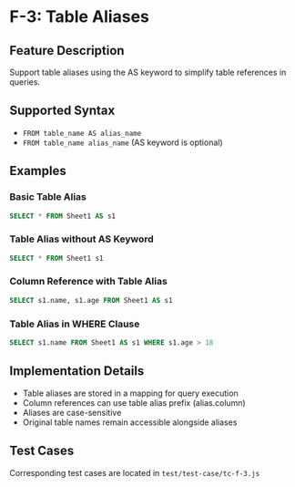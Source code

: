 # F-3: Table Aliases

## Feature Description
Support table aliases using the AS keyword to simplify table references in queries.

## Supported Syntax
- `FROM table_name AS alias_name`
- `FROM table_name alias_name` (AS keyword is optional)

## Examples

### Basic Table Alias
```sql
SELECT * FROM Sheet1 AS s1
```

### Table Alias without AS Keyword
```sql
SELECT * FROM Sheet1 s1
```

### Column Reference with Table Alias
```sql
SELECT s1.name, s1.age FROM Sheet1 AS s1
```

### Table Alias in WHERE Clause
```sql
SELECT s1.name FROM Sheet1 AS s1 WHERE s1.age > 18
```

## Implementation Details
- Table aliases are stored in a mapping for query execution
- Column references can use table alias prefix (alias.column)
- Aliases are case-sensitive
- Original table names remain accessible alongside aliases

## Test Cases
Corresponding test cases are located in `test/test-case/tc-f-3.js`